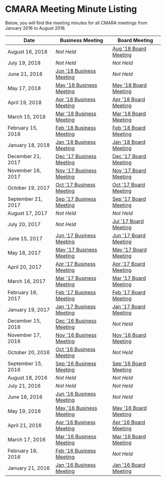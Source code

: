 # CMARA Meeting Minute Listing

Below, you will find the meeting minutes for all CMARA meetings from January 2016 to August 2018.

| Date | Business Meeting | Board Meeting |
|------|------------------|---------------|
| August 16, 2018 | _Not Held_ | [Aug '18 Board Meeting](https://share.cranstonide.com/w1ide/cmara/meeting-minutes/2018-08-16-board-meeting.pdf) |
| July 19, 2018 | _Not Held_ | _Not Held_ |
| June 21, 2018 | [Jun '18 Business Meeting](https://share.cranstonide.com/w1ide/cmara/meeting-minutes/2018-06-21-business-meeting.pdf) | _Not Held_ |
| May 17, 2018 | [May '18 Business Meeting](https://share.cranstonide.com/w1ide/cmara/meeting-minutes/2018-05-17-business-meeting.pdf) | [May '18 Board Meeting](https://share.cranstonide.com/w1ide/cmara/meeting-minutes/2018-05-17-board-meeting.pdf) |
| April 19, 2018 | [Apr '18 Business Meeting](https://share.cranstonide.com/w1ide/cmara/meeting-minutes/2018-04-19-business-meeting.pdf) | [Apr '18 Board Meeting](https://share.cranstonide.com/w1ide/cmara/meeting-minutes/2018-04-19-board-meeting.pdf) |
| March 15, 2018 | [Mar '18 Business Meeting](https://share.cranstonide.com/w1ide/cmara/meeting-minutes/2018-03-15-business-meeting.pdf) | [Mar '18 Board Meeting](https://share.cranstonide.com/w1ide/cmara/meeting-minutes/2018-03-15-board-meeting.pdf) |
| February 15, 2018 | [Feb '18 Business Meeting](https://share.cranstonide.com/w1ide/cmara/meeting-minutes/2018-02-15-business-meeting.pdf) | [Feb '18 Board Meeting](https://share.cranstonide.com/w1ide/cmara/meeting-minutes/2018-02-15-board-meeting.pdf) |
| January 18, 2018 | [Jan '18 Business Meeting](https://share.cranstonide.com/w1ide/cmara/meeting-minutes/2018-01-18-business-meeting.pdf) | [Jan '18 Board Meeting](https://share.cranstonide.com/w1ide/cmara/meeting-minutes/2018-01-18-board-meeting.pdf) |
| December 21, 2017 | [Dec '17 Business Meeting](https://share.cranstonide.com/w1ide/cmara/meeting-minutes/2017-12-21-business-meeting.pdf) | [Dec '17 Board Meeting](https://share.cranstonide.com/w1ide/cmara/meeting-minutes/2017-12-21-board-meeting.pdf) |
| November 16, 2017 | [Nov '17 Business Meeting](https://share.cranstonide.com/w1ide/cmara/meeting-minutes/2017-11-16-business-meeting.pdf) | [Nov '17 Board Meeting](https://share.cranstonide.com/w1ide/cmara/meeting-minutes/2017-11-16-board-meeting.pdf) |
| October 19, 2017 | [Oct '17 Business Meeting](https://share.cranstonide.com/w1ide/cmara/meeting-minutes/2017-10-19-business-meeting.pdf) | [Oct '17 Board Meeting](https://share.cranstonide.com/w1ide/cmara/meeting-minutes/2017-10-19-board-meeting.pdf) |
| September 21, 2017 | [Sep '17 Business Meeting](https://share.cranstonide.com/w1ide/cmara/meeting-minutes/2017-09-21-business-meeting.pdf) | [Sep '17 Board Meeting](https://share.cranstonide.com/w1ide/cmara/meeting-minutes/2017-09-21-board-meeting.pdf) |
| August 17, 2017 | _Not Held_ | _Not Held_ |
| July 20, 2017 | _Not Held_ | [Jul '17 Board Meeting](https://share.cranstonide.com/w1ide/cmara/meeting-minutes/2017-07-20-board-meeting.pdf) |
| June 15, 2017 | [Jun '17 Business Meeting](https://share.cranstonide.com/w1ide/cmara/meeting-minutes/2017-06-15-business-meeting.pdf) | [Jun '17 Board Meeting](https://share.cranstonide.com/w1ide/cmara/meeting-minutes/2017-06-15-board-meeting.pdf) |
| May 18, 2017 | [May '17 Business Meeting](https://share.cranstonide.com/w1ide/cmara/meeting-minutes/2017-05-18-business-meeting.pdf) | [May '17 Board Meeting](https://share.cranstonide.com/w1ide/cmara/meeting-minutes/2017-05-18-board-meeting.pdf) |
| April 20, 2017 | [Apr '17 Business Meeting](https://share.cranstonide.com/w1ide/cmara/meeting-minutes/2017-04-20-business-meeting.pdf) | [Apr '17 Board Meeting](https://share.cranstonide.com/w1ide/cmara/meeting-minutes/2017-04-20-board-meeting.pdf) |
| March 16, 2017 | [Mar '17 Business Meeting](https://share.cranstonide.com/w1ide/cmara/meeting-minutes/2017-03-16-business-meeting.pdf) | [Mar '17 Board Meeting](https://share.cranstonide.com/w1ide/cmara/meeting-minutes/2017-03-16-board-meeting.pdf) |
| February 16, 2017 | [Feb '17 Business Meeting](https://share.cranstonide.com/w1ide/cmara/meeting-minutes/2017-02-16-business-meeting.pdf) | [Feb '17 Board Meeting](https://share.cranstonide.com/w1ide/cmara/meeting-minutes/2017-02-16-board-meeting.pdf) |
| January 19, 2017 | [Jan '17 Business Meeting](https://share.cranstonide.com/w1ide/cmara/meeting-minutes/2017-01-19-business-meeting.pdf) | [Jan '17 Board Meeting](https://share.cranstonide.com/w1ide/cmara/meeting-minutes/2017-01-19-board-meeting.pdf) |
| December 15, 2016 | [Dec '16 Business Meeting](https://share.cranstonide.com/w1ide/cmara/meeting-minutes/2016-12-15-business-meeting.pdf) | _Not Held_ |
| November 17, 2016 | [Nov '16 Business Meeting](https://share.cranstonide.com/w1ide/cmara/meeting-minutes/2016-11-17-business-meeting.pdf) | [Nov '16 Board Meeting](https://share.cranstonide.com/w1ide/cmara/meeting-minutes/2016-11-17-board-meeting.pdf) |
| October 20, 2016 | [Oct '16 Business Meeting](https://share.cranstonide.com/w1ide/cmara/meeting-minutes/2016-10-20-business-meeting.pdf) | _Not Held_ |
| September 15, 2016 | [Sep '16 Business Meeting](https://share.cranstonide.com/w1ide/cmara/meeting-minutes/2016-09-15-business-meeting.pdf) | [Sep '16 Board Meeting](https://share.cranstonide.com/w1ide/cmara/meeting-minutes/2016-09-15-board-meeting.pdf) |
| August 18, 2016 | _Not Held_ | _Not Held_ |
| July 21, 2016 | _Not Held_ | _Not Held_ |
| June 16, 2016 | [Jun '16 Business Meeting](https://share.cranstonide.com/w1ide/cmara/meeting-minutes/2016-06-16-business-meeting.pdf) | _Not Held_ |
| May 19, 2016 | [May '16 Business Meeting](https://share.cranstonide.com/w1ide/cmara/meeting-minutes/2016-05-19-business-meeting.pdf) | [May '16 Board Meeting](https://share.cranstonide.com/w1ide/cmara/meeting-minutes/2016-05-19-board-meeting.pdf) |
| April 21, 2016 | [Apr '16 Business Meeting](https://share.cranstonide.com/w1ide/cmara/meeting-minutes/2016-04-21-business-meeting.pdf) | [Apr '16 Board Meeting](https://share.cranstonide.com/w1ide/cmara/meeting-minutes/2016-04-21-board-meeting.pdf) |
| March 17, 2016 | [Mar '16 Business Meeting](https://share.cranstonide.com/w1ide/cmara/meeting-minutes/2016-03-17-business-meeting.pdf) | [Mar '16 Board Meeting](https://share.cranstonide.com/w1ide/cmara/meeting-minutes/2016-03-17-board-meeting.pdf) |
| February 18, 2016 | [Feb '16 Business Meeting](https://share.cranstonide.com/w1ide/cmara/meeting-minutes/2016-02-18-business-meeting.pdf) | _Not Held_ |
| January 21, 2016 | [Jan '16 Business Meeting](https://share.cranstonide.com/w1ide/cmara/meeting-minutes/2016-01-21-business-meeting.pdf) | [Jan '16 Board Meeting](https://share.cranstonide.com/w1ide/cmara/meeting-minutes/2016-01-21-board-meeting.pdf) |
